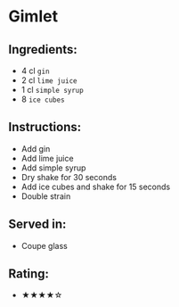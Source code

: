 # Gimlet

## Ingredients:
- 4 cl `gin`
- 2 cl `lime juice`
- 1 cl `simple syrup`
- 8 `ice cubes`

## Instructions:
- Add gin
- Add lime juice
- Add simple syrup
- Dry shake for 30 seconds
- Add ice cubes and shake for 15 seconds
- Double strain

## Served in:
- Coupe glass

## Rating:
- ★★★★☆